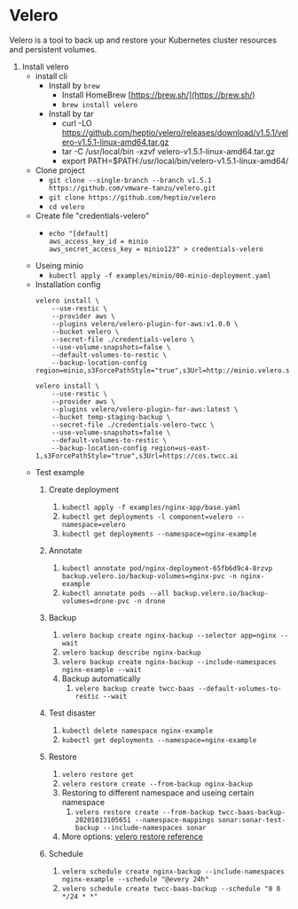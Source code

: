 # Velero

Velero is a tool to back up and restore your Kubernetes cluster resources and persistent volumes.

1. Install velero
    * install cli 
      * Install by `brew`
        * Install HomeBrew [https://brew.sh/](https://brew.sh/)
        * `brew install velero`
      * Install by tar  
        * curl -LO https://github.com/heptio/velero/releases/download/v1.5.1/velero-v1.5.1-linux-amd64.tar.gz
        * tar -C /usr/local/bin -xzvf velero-v1.5.1-linux-amd64.tar.gz
        * export PATH=$PATH:/usr/local/bin/velero-v1.5.1-linux-amd64/
    * Clone project
        * `git clone --single-branch --branch v1.5.1 https://github.com/vmware-tanzu/velero.git`
        * `git clone https://github.com/heptio/velero`
        * `cd velero`
    * Create file "credentials-velero"
        * ```
          echo "[default]
          aws_access_key_id = minio
          aws_secret_access_key = minio123" > credentials-velero
          ```
    * Useing minio
      * `kubectl apply -f examples/minio/00-minio-deployment.yaml`
    * Installation config  
        ```
        velero install \
            --use-restic \
            --provider aws \
            --plugins velero/velero-plugin-for-aws:v1.0.0 \
            --bucket velero \
            --secret-file ./credentials-velero \
            --use-volume-snapshots=false \
            --default-volumes-to-restic \
            --backup-location-config region=minio,s3ForcePathStyle="true",s3Url=http://minio.velero.svc:9000
        ```
        ```
        velero install \
            --use-restic \
            --provider aws \
            --plugins velero/velero-plugin-for-aws:latest \
            --bucket temp-staging-backup \
            --secret-file ./credentials-velero-twcc \
            --use-volume-snapshots=false \
            --default-volumes-to-restic \
            --backup-location-config region=us-east-1,s3ForcePathStyle="true",s3Url=https://cos.twcc.ai
        ```
    * Test example
      1. Create deployment
         1. `kubectl apply -f examples/nginx-app/base.yaml`
         2. `kubectl get deployments -l component=velero --namespace=velero`
         3. `kubectl get deployments --namespace=nginx-example`
      2. Annotate
         1. `kubectl annotate pod/nginx-deployment-65fb6d9c4-8rzvp backup.velero.io/backup-volumes=nginx-pvc -n nginx-example`
         2. `kubectl annotate pods --all backup.velero.io/backup-volumes=drone-pvc -n drone`

      3. Backup
         1. `velero backup create nginx-backup --selector app=nginx --wait`
         2. `velero backup describe nginx-backup`
         3. `velero backup create nginx-backup --include-namespaces nginx-example --wait`
         4. Backup automatically
            1. `velero backup create twcc-baas --default-volumes-to-restic --wait`

      4. Test disaster
         1. `kubectl delete namespace nginx-example`
         2. `kubectl get deployments --namespace=nginx-example`

      5. Restore
         1. `velero restore get`
         2. `velero restore create --from-backup nginx-backup`
         4. Restoring to different namespace and useing certain namespace
            1. `velero restore create --from-backup twcc-baas-backup-20201013105651 --namespace-mappings sonar:sonar-test-backup --include-namespaces sonar`
         5. More options: [velero restore reference](https://velero.io/docs/v1.5/restore-reference/)

      6. Schedule
         1. `velero schedule create nginx-backup --include-namespaces nginx-example --schedule "@every 24h"`
         2. `velero schedule create twcc-baas-backup --schedule "0 0 */24 * *"`